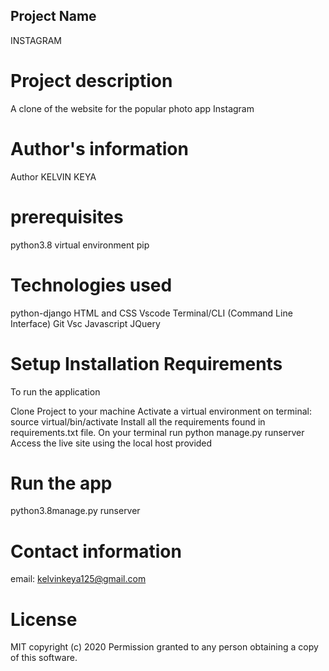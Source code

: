 ## Project Name
INSTAGRAM

# Project description
A clone of the website for the popular photo app Instagram

# Author's information
Author KELVIN KEYA

# prerequisites
python3.8
virtual environment
pip

# Technologies used
python-django
HTML and CSS
Vscode
Terminal/CLI (Command Line Interface)
Git Vsc 
Javascript
JQuery

# Setup Installation Requirements
To run the application

Clone Project to your machine
Activate a virtual environment on terminal: source virtual/bin/activate
Install all the requirements found in requirements.txt file.
On your terminal run python manage.py runserver
Access the live site using the local host provided

# Run the app
python3.8manage.py runserver

# Contact information
email: kelvinkeya125@gmail.com 

# License
MIT copyright (c) 2020 Permission granted to any person obtaining a copy of this software.